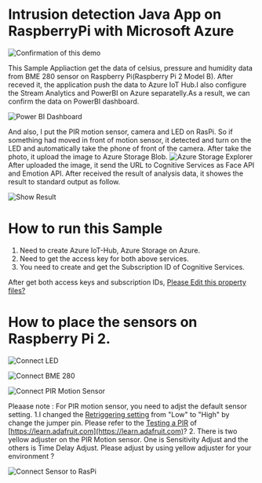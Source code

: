 # Intrusion detection Java App on RaspberryPi with Microsoft Azure 

![Confirmation of this demo](https://c1.staticflickr.com/1/381/31540920304_a8372eb32c_z.jpg)

This Sample Appliaction get the data of celsius, pressure and humidity data from BME 280 sensor on Raspberry Pi(Raspberry Pi 2 Model B).
After receved it, the application push the data to Azure IoT Hub.I also configure the Stream Analytics and PowerBI on Azure separatelly.As a result, we can confirm the data on PowerBI dashboard.

![Power BI Dashboard](https://c1.staticflickr.com/1/328/32233128852_67c067eb60.jpg)

And also, I put the PIR motion sensor, camera and LED on RasPi. So if something had moved in front of motion sensor, it detected and turn on the LED and automatically take the phone of front of the camera. After take the photo, it upload the image to Azure Storage Blob. 
![Azure Storage Explorer](https://c1.staticflickr.com/1/613/32233420072_a1ed6889b1_c.jpg)
After uploaded the image, it send the URL to Cognitive Services as Face API and Emotion API. After received the result of analysis data, it showes the result to standard output as follow.

![Show Result](https://c1.staticflickr.com/1/541/32005905580_bf2a18799e_c.jpg)

# How to run this Sample
1. Need to create Azure IoT-Hub, Azure Storage on Azure.
2. Need to get the access key for both above services.
3. You need to create and get the Subscription ID of Cognitive Services.

After get both access keys and subscription IDs, [Please Edit this property files?](https://github.com/yoshioterada/RaspberryPi-To-Azure-IoT-Hub/blob/master/src/main/resources/app-resources_ja_JP.properties "Please Edit this property?")

# How to place the sensors on Raspberry Pi 2.
![Connect LED](https://c1.staticflickr.com/1/519/31540433654_972793cf39.jpg)

![Connect BME 280](https://c1.staticflickr.com/1/499/32232875822_3defde6773.jpg)

![Connect PIR Motion Sensor](https://c1.staticflickr.com/1/746/32232875872_776592c39b.jpg)

Pleaase note :
For PIR motion sensor, you need to adjst the default sensor setting. 
1.I changed the [Retriggering setting](https://learn.adafruit.com/pir-passive-infrared-proximity-motion-sensor/testing-a-pir) from "Low" to "High" by change the jumper pin. Please refer to the [Testing a PIR](https://learn.adafruit.com/pir-passive-infrared-proximity-motion-sensor/testing-a-pir) of [https://learn.adafruit.com](https://learn.adafruit.com)?
2. There is two yellow adjuster on the PIR Motion sensor. One is Sensitivity Adjust and the others is Time Delay Adjust. Please adjust by using yellow adjuster for your environment ?

![Connect Sensor to RasPi](https://c1.staticflickr.com/1/721/31540433514_2952ab6f01.jpg)
